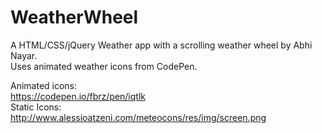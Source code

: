 # WeatherWheel
A HTML/CSS/jQuery Weather app with a scrolling weather wheel by Abhi Nayar. 
<br/>
Uses animated weather icons from CodePen.

Animated icons:<br/>
https://codepen.io/fbrz/pen/iqtlk<br/>
Static Icons:<br/>
http://www.alessioatzeni.com/meteocons/res/img/screen.png
